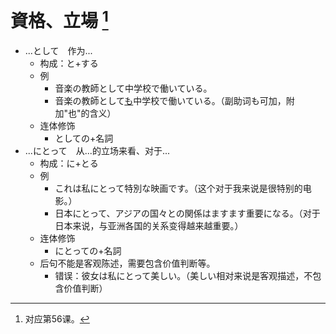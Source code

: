 # 資格、立場 [^title]

- ...として　作为...
  - 构成：と+する
  - 例
    - 音楽の教師として中学校で働いている。
    - 音楽の教師として<u>も</u>中学校で働いている。（副助词も可加，附加"也"的含义）
  - 连体修饰
    - としての+名詞
- ...にとって　从...的立场来看、对于...
  - 构成：に+とる
  - 例
    - これは私にとって特別な映画です。（这个对于我来说是很特别的电影。）
    - 日本にとって、アジアの国々との関係はますます重要になる。（对于日本来说，与亚洲各国的关系变得越来越重要。）
  - 连体修饰
    - にとっての+名詞
  - 后句不能是客观陈述，需要包含价值判断等。
    - 错误：彼女は私にとって美しい。（美しい相对来说是客观描述，不包含价值判断）


[^title]: 对应第56课。


